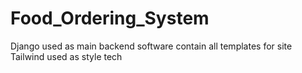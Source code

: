 # Food_Ordering_System
Django used as main backend software contain all templates for site
Tailwind used as style tech

